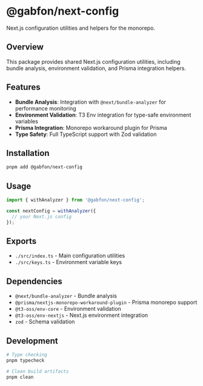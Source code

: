 # @gabfon/next-config

Next.js configuration utilities and helpers for the monorepo.

## Overview

This package provides shared Next.js configuration utilities, including bundle analysis, environment validation, and Prisma integration helpers.

## Features

- **Bundle Analysis**: Integration with `@next/bundle-analyzer` for performance monitoring
- **Environment Validation**: T3 Env integration for type-safe environment variables
- **Prisma Integration**: Monorepo workaround plugin for Prisma
- **Type Safety**: Full TypeScript support with Zod validation

## Installation

```bash
pnpm add @gabfon/next-config
```

## Usage

```typescript
import { withAnalyzer } from '@gabfon/next-config';

const nextConfig = withAnalyzer({
  // your Next.js config
});
```

## Exports

- `./src/index.ts` - Main configuration utilities
- `./src/keys.ts` - Environment variable keys

## Dependencies

- `@next/bundle-analyzer` - Bundle analysis
- `@prisma/nextjs-monorepo-workaround-plugin` - Prisma monorepo support
- `@t3-oss/env-core` - Environment validation
- `@t3-oss/env-nextjs` - Next.js environment integration
- `zod` - Schema validation

## Development

```bash
# Type checking
pnpm typecheck

# Clean build artifacts
pnpm clean
```